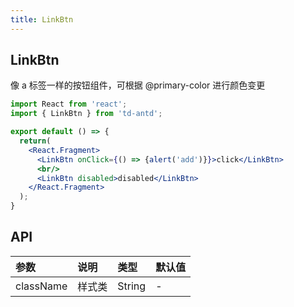```yaml
---
title: LinkBtn
---
```


## LinkBtn

像 a 标签一样的按钮组件，可根据 @primary-color 进行颜色变更

```jsx
import React from 'react';
import { LinkBtn } from 'td-antd';

export default () => {
  return(
    <React.Fragment>
      <LinkBtn onClick={() => {alert('add')}}>click</LinkBtn>
      <br/>
      <LinkBtn disabled>disabled</LinkBtn>
    </React.Fragment>
  );
}
```

## API

|参数|说明|类型|默认值|
|:--|:--|:--|:--|
|className|样式类|String|-|
